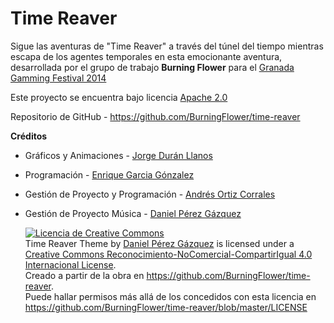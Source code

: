 Time Reaver
===========

Sigue las aventuras de "Time Reaver" a través del túnel del tiempo mientras escapa de los agentes temporales en esta emocionante aventura, desarrollada por el grupo de trabajo **Burning Flower** para el [Granada Gamming Festival 2014](http://www.granadagaming.com/)

Este proyecto se encuentra bajo licencia [Apache 2.0](https://github.com/BurningFlower/time-reaver/blob/master/LICENSE)

Repositorio de GitHub - https://github.com/BurningFlower/time-reaver


**Créditos**
* Gráficos y Animaciones - [Jorge Durán Llanos](https://github.com/Caesar95)
* Programación - [Enrique Garcia Gónzalez](https://github.com/nRaiker)
* Gestión de Proyecto y Programación - [Andrés Ortiz Corrales](https://github.com/demiurgosoft)
* Gestión de Proyecto Música - [Daniel Pérez Gázquez](https://github.com/NestorsImagination)

    <a rel="license" href="http://creativecommons.org/licenses/by-nc-sa/4.0/"><img alt="Licencia de Creative Commons" style="border-width:0" src="https://i.creativecommons.org/l/by-nc-sa/4.0/88x31.png" /></a><br /><span xmlns:dct="http://purl.org/dc/terms/" href="http://purl.org/dc/dcmitype/Sound" property="dct:title" rel="dct:type">Time Reaver Theme</span> by <a xmlns:cc="http://creativecommons.org/ns#" href="https://github.com/NestorsImagination" property="cc:attributionName" rel="cc:attributionURL">Daniel Pérez Gázquez</a> is licensed under a <a rel="license" href="http://creativecommons.org/licenses/by-nc-sa/4.0/">Creative Commons Reconocimiento-NoComercial-CompartirIgual 4.0 Internacional License</a>.<br />Creado a partir de la obra en <a xmlns:dct="http://purl.org/dc/terms/" href="https://github.com/BurningFlower/time-reaver" rel="dct:source">https://github.com/BurningFlower/time-reaver</a>.<br />Puede hallar permisos más allá de los concedidos con esta licencia en <a xmlns:cc="http://creativecommons.org/ns#" href="https://github.com/BurningFlower/time-reaver/blob/master/LICENSE" rel="cc:morePermissions">https://github.com/BurningFlower/time-reaver/blob/master/LICENSE</a>
